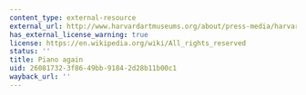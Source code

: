 ```yaml
---
content_type: external-resource
external_url: http://www.harvardartmuseums.org/about/press-media/harvard-art-museums-renovated-and-expanded-facility-to-open-november-16-2014
has_external_license_warning: true
license: https://en.wikipedia.org/wiki/All_rights_reserved
status: ''
title: Piano again
uid: 26081732-3f86-49bb-9184-2d28b11b00c1
wayback_url: ''
---
```

